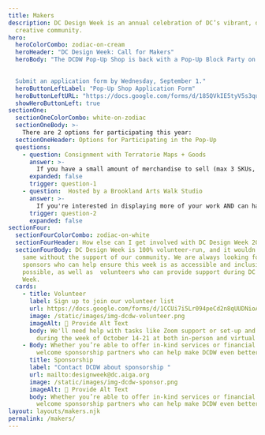 ```yaml
---
title: Makers
description: DC Design Week is an annual celebration of DC’s vibrant, diverse
  creative community.
hero:
  heroColorCombo: zodiac-on-cream
  heroHeader: "DC Design Week: Call for Makers"
  heroBody: "The DCDW Pop-Up Shop is back with a Pop-Up Block Party on Friday, October 14, in a new location — the beautiful Brookland Arts Walk — which has a lot more space. Are you a local maker with merch to sell?
  

  Submit an application form by Wednesday, September 1."
  heroButtonLeftLabel: "Pop-Up Shop Application Form"
  heroButtonLeftURL: "https://docs.google.com/forms/d/185QVkIE5tyV5s3qu9lNcSXX8UF9yqRHkcjDOmCRePyY/closedform"
  showHeroButtonLeft: true
sectionOne:
  sectionOneColorCombo: white-on-zodiac
  sectionOneBody: >-
    There are 2 options for participating this year:
  sectionOneHeader: Options for Participating in the Pop-Up
  questions:
    - question: Consignment with Terratorie Maps + Goods
      answer: >-
        If you have a small amount of merchandise to sell (max 3 SKUs, with 6 items per SKU) and would prefer someone else handles the transactions, this is the right fit for you. Items will be sold on consignment, and anything unsold will be returned to you. Makers keep 60% of sale price.
      expanded: false
      trigger: question-1
    - question:  Hosted by a Brookland Arts Walk Studio
      answer: >-
        If you're interested in displaying more of your work AND can handle your own transactions (e.g. have your own Square, etc.), look no further. We'll be pairing makers up with the 27 different studios on the Arts Walk for the Block Party. There will be both indoor spaces in the studios and outdoor spaces with tables to sell your work.
      trigger: question-2
      expanded: false
sectionFour:
  sectionFourColorCombo: zodiac-on-white
  sectionFourHeader: How else can I get involved with DC Design Week 2022?
  sectionFourBody: DC Design Week is 100% volunteer-run, and it wouldn’t be the
    same without the support of our community. We are always looking for
    sponsors who can help ensure this week is as accessible and inclusive as
    possible, as well as  volunteers who can provide support during DC Design
    Week.
  cards:
    - title: Volunteer
      label: Sign up to join our volunteer list
      url: https://docs.google.com/forms/d/1CCUi7i5Lr094peCd2n8qUUDNioAohJYnaCwxwMX-CxU/edit
      image: /static/images/img-dcdw-volunteer.png
      imageAlt: 🛑 Provide Alt Text
      body: We'll need help with tasks like Zoom support or set-up and clean-up
        during the week of October 14-21 at both in-person and virtual events.
    - Body: Whether you’re able to offer in-kind services or financial support, we
        welcome sponsorship partners who can help make DCDW even better.
      title: Sponsorship
      label: "Contact DCDW about sponsorship "
      url: mailto:designweek@dc.aiga.org
      image: /static/images/img-dcdw-sponsor.png
      imageAlt: 🛑 Provide Alt Text
      body: Whether you’re able to offer in-kind services or financial support, we
        welcome sponsorship partners who can help make DCDW even better.
layout: layouts/makers.njk
permalink: /makers/
---
```

